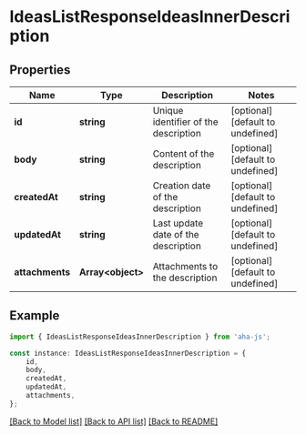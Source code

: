 # IdeasListResponseIdeasInnerDescription


## Properties

Name | Type | Description | Notes
------------ | ------------- | ------------- | -------------
**id** | **string** | Unique identifier of the description | [optional] [default to undefined]
**body** | **string** | Content of the description | [optional] [default to undefined]
**createdAt** | **string** | Creation date of the description | [optional] [default to undefined]
**updatedAt** | **string** | Last update date of the description | [optional] [default to undefined]
**attachments** | **Array&lt;object&gt;** | Attachments to the description | [optional] [default to undefined]

## Example

```typescript
import { IdeasListResponseIdeasInnerDescription } from 'aha-js';

const instance: IdeasListResponseIdeasInnerDescription = {
    id,
    body,
    createdAt,
    updatedAt,
    attachments,
};
```

[[Back to Model list]](../README.md#documentation-for-models) [[Back to API list]](../README.md#documentation-for-api-endpoints) [[Back to README]](../README.md)
